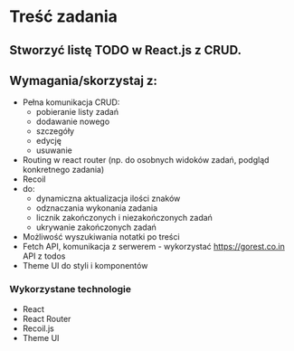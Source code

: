 # Treść zadania

## Stworzyć listę TODO w React.js z CRUD.

## Wymagania/skorzystaj z:

- Pełna komunikacja CRUD:
  - pobieranie listy zadań
  - dodawanie nowego
  - szczegóły
  - edycję
  - usuwanie
- Routing w react router (np. do osobnych widoków zadań, podgląd konkretnego zadania)
- Recoil
- do:
  - dynamiczna aktualizacja ilości znaków
  - odznaczania wykonania zadania
  - licznik zakończonych i niezakończonych zadań
  - ukrywanie zakończonych zadań
- Możliwość wyszukiwania notatki po treści
- Fetch API, komunikacja z serwerem - wykorzystać https://gorest.co.in API z todos
- Theme UI do styli i komponentów

### Wykorzystane technologie

- React
- React Router
- Recoil.js
- Theme UI
